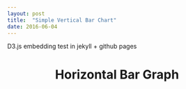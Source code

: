 ```yaml
---
layout: post
title:  "Simple Vertical Bar Chart"
date: 2016-06-04
---
```


D3.js embedding test in jekyll + github pages

<head>
  <meta charset="utf-8">
  <title>D3js vertical bar chart </title>
  <link rel="stylesheet" type="text/css" href="/js/chart2/stylesheet.css">
  <script src="//d3js.org/d3.v3.min.js"></script>
  <script src="http://labratrevenge.com/d3-tip/javascripts/d3.tip.v0.6.3.js"></script>
</head>
<body>
  <div>
    <h1 style="text-align:center;">Horizontal Bar Graph</h1>
    <script type="text/javascript" src="/js/chart2/ver_bar_chart.js"></script>
  </div>
</body>
